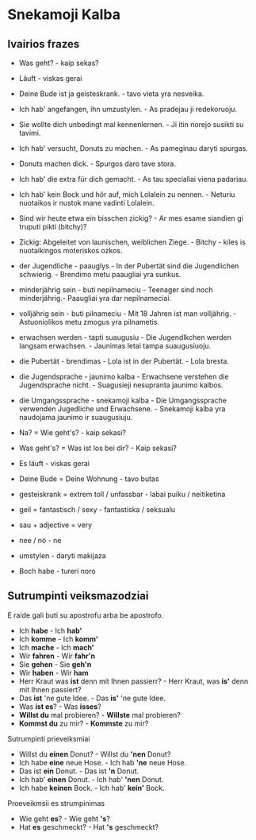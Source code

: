 
# Snekamoji Kalba

## Ivairios frazes

- Was geht? - kaip sekas?
- Läuft - viskas gerai
- Deine Bude ist ja geisteskrank. - tavo vieta yra nesveika.
- Ich hab' angefangen, ihn umzustylen. - As pradejau ji redekoruoju.
- Sie wollte dich unbedingt mal kennenlernen. - Ji itin norejo susikti su tavimi.
- Ich hab' versucht, Donuts zu machen. - As pameginau daryti spurgas.
- Donuts machen dick. - Spurgos daro tave stora.
- Ich hab' die extra für dich gemacht. - As tau specialiai viena padariau.
- Ich hab' kein Bock und hör auf, mich Lolalein zu nennen. -  Neturiu nuotaikos ir nustok mane vadinti Lolalein.
- Sind wir heute etwa ein bisschen zickig? - Ar mes esame siandien gi truputi pikti (bitchy)?
- Zickig: Abgeleitet von launischen, weiblichen Ziege. - Bitchy - kiles is nuotaikingos moteriskos ozkos.

- der Jugendliche - paauglys
       - In der Pubertät sind die Jugendlichen schwierig. - Brendimo metu paaugliai yra sunkus.
- minderjährig sein - buti nepilnameciu
       - Teenager sind noch minderjährig.- Paaugliai yra dar nepilnameciai.
- volljährig sein - buti pilnameciu
       - Mit 18 Jahren ist man volljährig. - Astuoniolikos metu zmogus yra pilnametis.
- erwachsen werden - tapti suaugusiu
       - Die Jugendlkchen werden langsam erwachsen. - Jaunimas letai tampa suaugusiuoju.
- die Pubertät - brendimas
       - Lola ist in der Pubertät. - Lola bresta.
- die Jugendsprache - jaunimo kalba
       - Erwachsene verstehen die Jugendsprache nicht. - Suagusieji nesupranta jaunimo kalbos.
- die Umgangssprache - snekamoji kalba
       - Die Umgangssprache verwenden Jugedliche und Erwachsene. - Snekamoji kalba yra naudojama jaunimo ir suaugusiuju.

- Na? = Wie geht's? - kaip sekasi?
- Was geht's? = Was ist los bei dir? - Kaip sekasi?
- Es läuft - viskas gerai
- Deine Bude = Deine Wohnung - tavo butas
- gesteiskrank = extrem toll / unfassbar - labai puiku / neitiketina
- geil = fantastisch / sexy - fantastiska / seksualu
- sau + adjective = very
- nee / nö - ne
- umstylen - daryti makijaza
- Boch habe - tureri noro

## Sutrumpinti veiksmazodziai

E raide gali buti su apostrofu arba be apostrofo.

- Ich **habe** - Ich **hab'**
- Ich **komme** - Ich **komm'**
- Ich **mache** - Ich **mach'**
- Wir **fahren** - Wir **fahr'n**
- Sie **gehen** - Sie **geh'n**
- Wir **haben** - Wir **ham**
- Herr Kraut was **ist** denn mit Ihnen passierr? - Herr Kraut, was **is'**  denn mit Ihnen passiert?
- Das **ist** 'ne gute Idee. - Das **is'** 'ne gute Idee.
- Was **ist es**? - Was **isses**?
- **Willst du** mal probieren? - **Willste** mal probieren?
- **Kommst du** zu mir? - **Kommste** zu mir?

Sutrumpinti prieveiksmiai

- Willst du **einen** Donut? - Willst du **'nen** Donut?
- Ich habe **eine** neue Hose. - Ich hab **'ne** neue Hose.
- Das ist **ein** Donut. - Das ist **'n** Donut.
- Ich hab' **einen** Donut. - Ich hab' **'nen** Donut.
- Ich habe **keinen** Bock. - Ich hab' **kein'** Bock.

Proeveikmsii es strumpinimas

- Wie geht **es**? - Wie geht **'s**?
- Hat **es** geschmeckt? - Hat **'s** geschmeckt?
